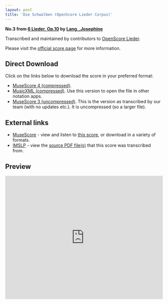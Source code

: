 ```yaml
---
layout: post
title: 'Die Schwalben (OpenScore Lieder Corpus)'
---
```


__No.3 from [6 Lieder, Op.10](https://fourscoreandmore.org/openscore/lieder/Lang,_Josephine/6_Lieder,_Op.10/) by [Lang,_Josephine](https://fourscoreandmore.org/openscore/lieder/Lang,_Josephine)__

Transcribed and maintained by contributors to [OpenScore Lieder].

Please visit the [official score page] for more information.

[official score page]: https://musescore.com/openscore-lieder-corpus/scores/6069462
[OpenScore Lieder]: https://musescore.com/openscore-lieder-corpus

## Direct Download

Click on the links below to download the score in your preferred format:
- [MuseScore 4 (compressed)](https://fourscoreandmore.org/openscore/lieder/Lang,_Josephine/6_Lieder,_Op.10/3_Die_Schwalben.mscz).
- [MusicXML (compressed)](https://fourscoreandmore.org/openscore/lieder/Lang,_Josephine/6_Lieder,_Op.10/3_Die_Schwalben.mxl). Use this version to open the file in other notation apps.
- [MuseScore 3 (uncompressed)](https://raw.githubusercontent.com/OpenScore/Lieder/refs/heads/main/scores/Lang,_Josephine/6_Lieder,_Op.10/3_Die_Schwalben/lc6069462.mscx). This is the version as transcribed by our team (with no updates etc.). It is uncompressed (so a larger file).

## External links

- [MuseScore] - view and listen to [this score][MuseScore], or download in a variety of formats.
- [IMSLP] - view the [source PDF file(s)][IMSLP] that this score was transcribed from.

[MuseScore]: https://musescore.com/score/6069462
[IMSLP]: https://imslp.org/wiki/Special:ReverseLookup/616710

## Preview

<iframe width="100%" height="394" src="https://musescore.com/openscore-lieder-corpus/scores/6069462/embed" frameborder="0" allowfullscreen allow="autoplay; fullscreen"></iframe>
